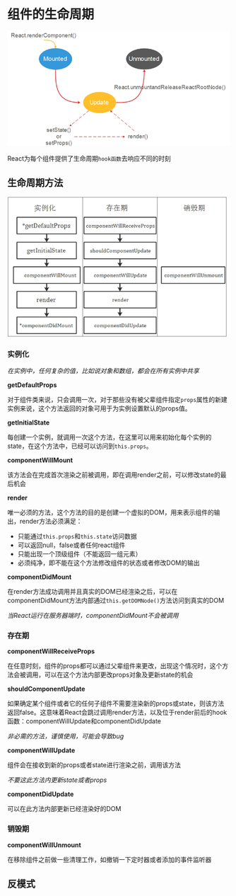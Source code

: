 # 组件的生命周期

![react-components-lifecycle](../../image/react-components-lifecycle.jpg)

React为每个组件提供了生命周期`hook函数`去响应不同的时刻

## 生命周期方法

![lifecycle-functions](../../image/lifecycle-functions.jpg)

### 实例化

*在实例中，任何复杂的值，比如说对象和数组，都会在所有实例中共享*

**getDefaultProps**

对于组件类来说，只会调用一次，对于那些没有被父辈组件指定`props`属性的新建实例来说，这个方法返回的对象可用于为实例设置默认的props值。

**getInitialState**

每创建一个实例，就调用一次这个方法，在这里可以用来初始化每个实例的state，在这个方法中，已经可以访问到`this.props`。

**componentWillMount**

该方法会在完成首次渲染之前被调用，即在调用render之前，可以修改state的最后机会

**render**

唯一必须的方法，这个方法的目的是创建一个虚拟的DOM，用来表示组件的输出，render方法必须满足：

* 只能通过`this.props`和`this.state`访问数据
* 可以返回null，false或者任何react组件
* 只能出现一个顶级组件（不能返回一组元素）
* 必须纯净，即不能在这个方法修改组件的状态或者修改DOM的输出

**componentDidMount**

在render方法成功调用并且真实的DOM已经渲染之后，可以在componentDidMount方法内部通过`this.getDOMNode()`方法访问到真实的DOM

*当React运行在服务器端时，componentDidMount不会被调用*

### 存在期

**componentWillReceiveProps**

在任意时刻，组件的props都可以通过父辈组件来更改，出现这个情况时，这个方法会被调用，可以在这个方法内部更改props对象及更新state的机会

**shouldComponentUpdate**

如果确定某个组件或者它的任何子组件不需要渲染新的props或state，则该方法返回false。这意味着React会跳过调用render方法，以及位于render前后的hook函数：componentWillUpdate和componentDidUpdate

*非必需的方法，谨慎使用，可能会导致bug*

**componentWillUpdate**

组件会在接收到新的props或者state进行渲染之前，调用该方法

*不要这此方法内更新state或者props*

**componentDidUpdate**

可以在此方法内部更新已经渲染好的DOM

### 销毁期

**componentWillUnmount**

在移除组件之前做一些清理工作，如撤销一下定时器或者添加的事件监听器

## 反模式




